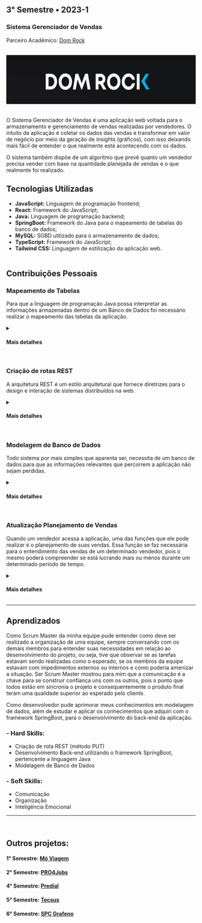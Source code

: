## 3° Semestre • 2023-1

### Sistema Gerenciador de Vendas

<p>Parceiro Acadêmico: <a href="https://fatecsjc-prd.azurewebsites.net/">Dom Rock</a></p>
<br>
<img src= "Images/domrock.png" width="800" height="130">
<br><br>

<p>O Sistema Gerenciador de Vendas é uma aplicação web voltada para o armazenamento e gerenciamento de vendas realizadas por vendedores. O intuito da aplicação é coletar os dados das vendas e transformar em valor de negócio por meio da geração de insights (gráficos), com isso deixando mais fácil de entender o que realmente está acontecendo com os dados.</p>
<p>O sistema também dispõe de um algoritmo que prevê quanto um vendedor precisa vender com base na quantidade planejada de vendas e o que realmente foi realizado.</p>

## Tecnologias Utilizadas

* __JavaScript:__ Linguagem de programação frontend;
* __React:__ Framework do JavaScript;
* __Java:__ Linguagem de programação backend;
* __SpringBoot:__ Framework do Java para o mapeamento de tabelas do banco de dados;
* __MySQL:__ SGBD utilizado para o armazenamento de dados;
* __TypeScript:__ Framework do JavaScript; 
* __Tailwind CSS:__ Linguagem de estilização da aplicação web.
<br><br>  

## Contribuições Pessoais

### Mapeamento de Tabelas
<p>Para que a linguagem de programação Java possa interpretar as informações armazenadas dentro de um Banco de Dados foi necessário realizar o mapeamento das tabelas da aplicação.</p>

<details>
<summary><h4>Mais detalhes</h4></summary>
<p> O mapeamento de tabelas é um conceito em que associamos classes Java a tabelas de um banco de dados relacional. O mesmo tem como objetivo trazer visibilidade dos dados armazenados dentro do banco de dados para o usuário final da aplicação, com o intuito de realizar consultas, atualizações, criações ou deleções (CRUD). O mapeamento utiliza uma especificação do Java chamada JPA(Java Persistence API) que tem como função persistir os dados na aplicação, para utilizá-la precisamos criar anotações. A linguagem back-end Java transforma tabelas em classes por meio da anotação "@entity" e "@Table(name = "nome_da_tabela_no_banco_de_dados")". </p>
 <p>Para transformar colunas do banco de dados em atributos do Java, precisamos utilizar a anotação "@Column(name = "nome_da_coluna_no_banco_de_dados)", também podemos utilizar a anotação "@Id" que serve para declarar a chave primária de uma tabela. Outra anotação muito importante é a "@GeneratedValue(strategy = GenerationType.IDENTITY)", ela deve ser utilizada quando a chave primária é auto incrementada, ou seja, quando criamos um registro a chave primária é preenchida automaticamente.</p>
 
<p>Abaixo é mostrado um exemplo de mapameamento da tabela de Produto:</p>

 ```java
package com.main.api.model;

import java.util.List;

import com.fasterxml.jackson.annotation.JsonIgnoreProperties;

import jakarta.persistence.Column;
import jakarta.persistence.Entity;
import jakarta.persistence.GeneratedValue;
import jakarta.persistence.GenerationType;
import jakarta.persistence.Id;
import jakarta.persistence.OneToMany;
import jakarta.persistence.Table;
import lombok.Getter;
import lombok.Setter;
@JsonIgnoreProperties({"hibernateLazyInitializer", "handler"})
@Entity
@Getter
@Setter
@Table(name = "produto")
public class Produto {
	
	@Id
	@GeneratedValue(strategy = GenerationType.IDENTITY)
	@Column(name= "id")
	private Long id;
	
	@Column(name = "nome")
	private String nome;
	
	@Column(name = "valor")
	private double valor;
	
	@OneToMany(mappedBy = "fk_sku_venda")
	private List<Venda> vendas;
	
}
```
</details>
<br>

### Criação de rotas REST
<p>A arquitetura REST é um estilo arquitetural que fornece diretrizes para o design e interação de sistemas distribuídos na web.</p>

<details>
<summary><h4>Mais detalhes</h4></summary>
<p>Em uma arquitetura REST, os recursos, que podem ser objetos, serviços ou conceitos, são identificados por URIs (Uniform Resource Identifiers). As operações sobre esses recursos são realizadas por meio dos métodos HTTP padrão, como GET para recuperar informações, POST para criar novos recursos, PUT para atualizar recursos existentes e DELETE para removê-los.</p>
<p>A arquiteura REST foi de extrema importância no projeto, pois com ela podemos fazer a conexão entre o back-end e o front-end da aplicação web. Em outras palavras, significa que o back-end puxa as informações do banco de dados, processa as informações e em seguida transfere essas informações para o front-end, onde o usuário da aplicação pode executar ações que podem modificar, criar, deletar ou apenas visualizar estes dados, respeitando o privilégio de cada usuário no sistema.</p>

<p> Abaixo é mostrado um exemplo de uma rota REST que mostra todos os produtos:</p>

 ```java
@GetMapping("/list")
	public List<Produto> findAll() {
		return produtoRepository.findAll();
	}
```
</details>
<br>

### Modelagem do Banco de Dados
<p>Todo sistema por mais simples que aparenta ser, necessita de um banco de dados para que as informações relevantes que percorrem a aplicação não sejam perdidas.</p>

<details>
 <summary><h4>Mais detalhes</h4></summary>
<p> A primeira etapa que precisei realizar foi o Modelo de Entidade Reacional, ou DER, que tem como objetivo mostrar como deve ser o fluxo de dados dentro do banco de dados. Foi necessário fazer um levantamento de entidades, atributos e quais entidades possuem relacionamentos, levando em consideração o contexto do projeto. Depois de levantar esses quesitos é necessário estudar a cardinalidade entre as entidades, pois com base nela surgirão chaves estrangeiras e tabelas de relação no Modelo de Entidade Relacional.
</p>
<p>Após a finalição do DER se faz necessário a criação do Modelo de Entidade Relacional, ou MER, que tem como objetivo criar tabelas e seus relacionamentos como base no modelo conceitual feito anteriormente. Sendo assim, as entidades se tornam tabelas e os atributos viram campos. Com base na cardinalidade das tabelas é necessário criar novas tabelas e criar chaves estrangeiras, isso ajuda o banco a manter sua consistência e diminuir redundâncias.
</p> 
<br>
 
<p>Abaixo é mostrado o Diagrama de Entidade Relacional da aplicação:</p>
<br>
<p align="center"> <img src= "Images/der.png" width="450" height="300"></p>
</details>
<br>

### Atualização Planejamento de Vendas

<p>Quando um vendedor acessa a aplicação, uma das funções que ele pode realizar é o planejamento de suas vendas. Essa função se faz necessária para o entendimento das vendas de um determinado vendedor, pois o mesmo poderá compreender se está lucrando mais ou menos durante um determinado período de tempo. </p>

<details>
<summary><h4>Mais detalhes</h4></summary>
<p>Uma das principais responsabilidades que um vendedor tem durante sua jornada na aplicação é o planejamento de vendas. Na aplicação um vendedor pode cadastrar um planejamento de suas vendas, ou seja, quanto ele acha que irá vender em um período de três meses para frente. Para realizar o cadastro é preciso ter mapeado as tabelas relacionadas as vendas, depois disso é necessário a construção da classe Controller (rotas REST) e a interface Repository (Queries). Na classe Controller deve ser criado um método de cadastro do planejamento de vendas. Por meio da URL passada pelo método é possível obter as informações e gravá-las dentro do banco de dados. Para que isso se concretize é necessário também utilizar a anotação "@PostMapping" responsável por cadastrar objetos no banco de dados. </p>
<p>Para cada mês que passar o vendedor terá que atualizar o planejamento, adicionando o que realmente foi vendido em um determinado mês. Para isso deve ser criado na classe Controller um método de atualização, por meio da anotação "@PutMapping". Com o cadastro e a atualização do planejamento de vendas de um determinado vendedor, é gerado um dashboard em que é mostrado três linhas: um para o planejamento de vendas, um para o que realmente foi vendido e uma para a predição. Com este dashboard o vendedor poderá entender em qual situação ele se encontra e conseguirá tomar as melhores decisões para o seu negócio.</p>

<p>Abaixo é mostrado a implementação do método de atualização do planejamento de vendas:</p>

 ```java
@PutMapping("/update/{vendaId}")
	public ResponseEntity<String> atualizarVenda(@PathVariable Long vendaId,
			@RequestParam double first_real_qtd,
			@RequestParam double second_real_qtd,
			@RequestParam double third_real_qtd) {

		Optional<Venda> vendaOptional = vendaRepository.findById(vendaId);

		if (vendaOptional.isPresent()) {
			Venda vendaEncontrada = vendaOptional.get();
			vendaEncontrada.setFirst_real_qtd(first_real_qtd);
			vendaEncontrada.setSecond_real_qtd(second_real_qtd);
			vendaEncontrada.setThird_real_qtd(third_real_qtd);

			vendaRepository.save(vendaEncontrada);

			return ResponseEntity.ok("Venda atualizada com sucesso!");
		} else {
			return ResponseEntity.notFound().build();
		}
	}

```
</details>

<hr></hr>

## Aprendizados 

<p>Como Scrum Master da minha equipe pude entender como deve ser realizado a organização de uma equipe, sempre conversando com os demais membros para entender suas necessidades em relação ao desenvolvimento do projeto, ou seja, tive que observar se as tarefas estavam sendo realizadas como o esperado, se os membros da equipe estavam com impedimentos externos ou internos e como poderia amenizar a situação. Ser Scrum Master mostrou para mim que a comunicação é a chave para se construir confiança uns com os outros, pois o ponto que todos estão em sincronia o projeto e consequentemente o produto final teram uma qualidade superior ao esperado pelo cliente.</p>
<p>Como desenvolvedor pude aprimorar meus conhecimentos em modelagem de dados, além de estudar e aplicar os conhecimentos que adquiri com o framework SpringBoot, para o desenvolvimento do back-end da aplicação.</p> 

### - Hard Skills:
* Criação de rota REST (método PUT)
* Desenvolvimento Back-end utilizando o framework SpringBoot, pertencente a linguagem Java
* Modelagem de Banco de Dados

### - Soft Skills:
* Comunicação
* Organização
* Inteligência Emocional
<hr></hr>
<br>

## Outros projetos:

#### 1° Semestre: <a href="https://github.com/lucasetdasilva/PortifolioBancodeDados/blob/main/1Semestre/1Semestre.md">Mó Viagem</a>
#### 2° Semestre: <a href="https://github.com/lucasetdasilva/PortifolioBancodeDados/blob/main/2Semestre/2Semestre.md">PRO4Jobs</a>
#### 4° Semestre: <a href="https://github.com/lucasetdasilva/PortifolioBancodeDados/blob/main/4Semestre/4Semestre.md">Predial</a>
#### 5° Semestre: <a href="https://github.com/lucasetdasilva/PortifolioBancodeDados/blob/main/5Semestre/5Semestre.md">Tecsus</a>
#### 6° Semestre: <a href="https://github.com/lucasetdasilva/PortifolioBancodeDados/blob/main/6Semestre/6Semestre.md">SPC Grafeno</a>
